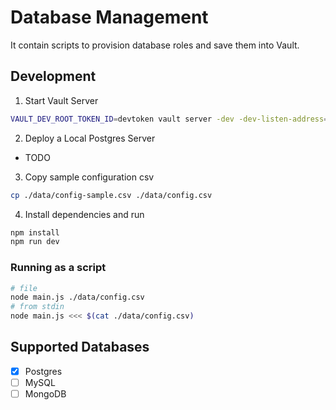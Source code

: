 # Database Management

It contain scripts to provision database roles and save them into Vault.

## Development

1. Start Vault Server

```sh
VAULT_DEV_ROOT_TOKEN_ID=devtoken vault server -dev -dev-listen-address=0.0.0.0:8200
```

2. Deploy a Local Postgres Server

- TODO

3. Copy sample configuration csv

```sh
cp ./data/config-sample.csv ./data/config.csv
```

4. Install dependencies and run

```sh
npm install
npm run dev
```

### Running as a script

```sh
# file
node main.js ./data/config.csv
# from stdin
node main.js <<< $(cat ./data/config.csv)
```

## Supported Databases

- [x] Postgres
- [ ] MySQL
- [ ] MongoDB
